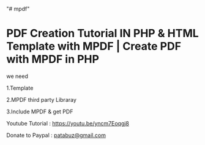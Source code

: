 "# mpdf" 


PDF Creation Tutorial IN PHP & HTML Template with MPDF | Create PDF with MPDF in PHP
=============================================================================================
we need 

1.Template

2.MPDF third party Libraray

3.Include MPDF & get PDF


Youtube Tutorial : https://youtu.be/yncm7Eoqgj8

Donate to Paypal : patabuz@gmail.com

